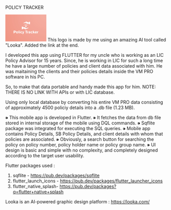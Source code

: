POLICY TRACKER
  
  <img src="https://github.com/Marmik123/LIC-POLICYTRACKER/blob/marmik/assets/policy_tracker.png" width="128"/>
  This logo is made by me using an amazing AI tool called "Looka". Added the link at the end. 

I developed this app using FLUTTER for my uncle who is working as an LIC Policy Advisor for 15 years. Since, he is working in LIC for such a long time he have a large number of policies and client data associated with him. He was maitaining the clients and their policies details inside the VM PRO software in his PC.

So, to make that data portable and handy made this app for him.
NOTE: THERE IS NO LINK WITH APIs or with LIC database.

Using only local database by converting his entire VM PRO data consisting of approximately 4500 policiy details into a .db file (1.23 MB).

⁍ This mobile app is developed in Flutter.
⁍ It fetches the data from db file stored in internal storage of the mobile using DQL commands.
⁍ Sqflite package was integrated for executing the SQL queries.
⁍ Mobile app contains Policy Details, SB Policy Details, and client details with whom that policies are associated. 
⁍ Obviously, a search button for searching the policy on policy number, policy holder name or policy group name.
⁍ UI design is basic and simple with no complexity, and completely designed according to the target user usability.

Flutter packages used :
1) sqflite - https://pub.dev/packages/sqflite
2) flutter_launch_icons - https://pub.dev/packages/flutter_launcher_icons
3) flutter_native_splash- https://pub.dev/packages?q=flutter+native+splash

Looka is an AI-powered graphic design platform : https://looka.com/
